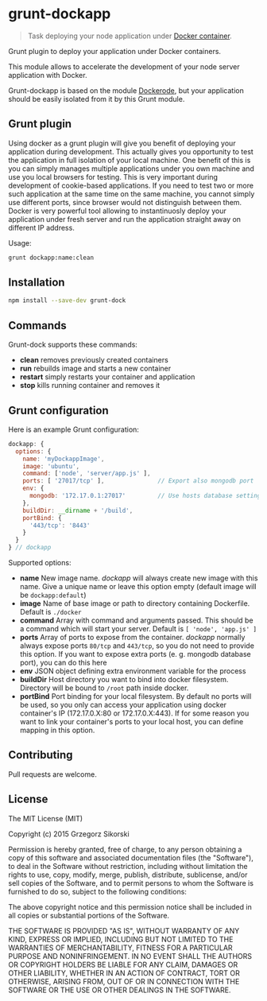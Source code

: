 grunt-dockapp
=============

> Task deploying your node application under [Docker container](https://www.docker.com/).

Grunt plugin to deploy your application under Docker containers.

This module allows to accelerate the development of your node server application with Docker.

Grunt-dockapp is based on the module [Dockerode](https://github.com/apocas/dockerode), but your application should be easily isolated from it by this Grunt module.

Grunt plugin
------------

Using docker as a grunt plugin will give you benefit of deploying your application during development. This actually gives you opportunity to test the application in full isolation of your local machine. One benefit of this is you can simply manages multiple applications under you own machine and use you local browsers for testing. This is very important during development of cookie-based applications. If you need to test two or more such application at the same time on the same machine, you cannot simply use different ports, since browser would not distinguish between them. Docker is very powerful tool allowing to instantinuosly deploy your application under fresh server and run the application straight away on different IP address.

Usage:
```bash
grunt dockapp:name:clean
```

Installation
------------

```bash
npm install --save-dev grunt-dock
```

Commands
--------

Grunt-dock supports these commands:

 * **clean** removes previously created containers
 * **run** rebuilds image and starts a new container
 * **restart** simply restarts your container and application
 * **stop** kills running container and removes it
 
Grunt configuration
-------------------

Here is an example Grunt configuration:

```javascript
dockapp: {
  options: {
    name: 'myDockappImage',
    image: 'ubuntu',
    command: ['node', 'server/app.js' ],
    ports: [ '27017/tcp' ],               // Export also mongodb port
    env: {
      mongodb: '172.17.0.1:27017'         // Use hosts database settings in application
    },
    buildDir: __dirname + '/build',
    portBind: {
      '443/tcp': '8443'
    }
  }
} // dockapp
```

Supported options:
 * **name** New image name. _dockapp_ will always create new image with this name. Give a unique name or leave this option empty (default image will be `dockapp:default`)
 * **image** Name of base image or path to directory containing Dockerfile. Default is `./docker`
 * **command** Array with command and arguments passed. This should be a command which will start your server. Default is `[ 'node', 'app.js' ]`
 * **ports** Array of ports to expose from the container. _dockapp_ normally always expose ports `80/tcp` and `443/tcp`, so you do not need to provide this option. If you want to expose extra ports (e. g. mongodb database port), you can do this here
 * **env** JSON object defining extra environment variable for the process
 * **buildDir** Host directory you want to bind into docker filesystem. Directory will be bound to `/root` path inside docker.
 * **portBind** Port binding for your local filesystem. By default no ports will be used, so you only can access your application using docker container's IP (172.17.0.X:80 or 172.17.0.X:443). If for some reason you want to link your container's ports to your local host, you can define mapping in this option.

Contributing
------------

Pull requests are welcome.

License
-------

The MIT License (MIT)

Copyright (c) 2015 Grzegorz Sikorski

Permission is hereby granted, free of charge, to any person obtaining a copy
of this software and associated documentation files (the "Software"), to deal
in the Software without restriction, including without limitation the rights
to use, copy, modify, merge, publish, distribute, sublicense, and/or sell
copies of the Software, and to permit persons to whom the Software is
furnished to do so, subject to the following conditions:

The above copyright notice and this permission notice shall be included in all
copies or substantial portions of the Software.

THE SOFTWARE IS PROVIDED "AS IS", WITHOUT WARRANTY OF ANY KIND, EXPRESS OR
IMPLIED, INCLUDING BUT NOT LIMITED TO THE WARRANTIES OF MERCHANTABILITY,
FITNESS FOR A PARTICULAR PURPOSE AND NONINFRINGEMENT. IN NO EVENT SHALL THE
AUTHORS OR COPYRIGHT HOLDERS BE LIABLE FOR ANY CLAIM, DAMAGES OR OTHER
LIABILITY, WHETHER IN AN ACTION OF CONTRACT, TORT OR OTHERWISE, ARISING FROM,
OUT OF OR IN CONNECTION WITH THE SOFTWARE OR THE USE OR OTHER DEALINGS IN THE
SOFTWARE.

